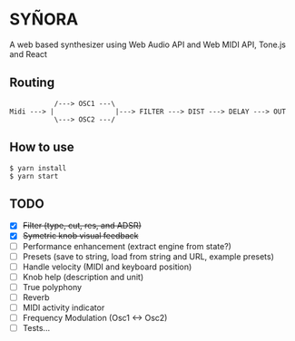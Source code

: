 # SYÑORA

A web based synthesizer using Web Audio API and Web MIDI API, Tone.js and React

## Routing

```
           /---> OSC1 ---\
Midi ---> |               |---> FILTER ---> DIST ---> DELAY ---> OUT
           \---> OSC2 ---/
```

## How to use

```shell
$ yarn install
$ yarn start
```

## TODO

 - [x] ~~Filter (type, cut, res, and ADSR)~~
 - [x] ~~Symetric knob visual feedback~~
 - [ ] Performance enhancement (extract engine from state?)
 - [ ] Presets (save to string, load from string and URL, example presets)
 - [ ] Handle velocity (MIDI and keyboard position)
 - [ ] Knob help (description and unit)
 - [ ] True polyphony
 - [ ] Reverb
 - [ ] MIDI activity indicator
 - [ ] Frequency Modulation (Osc1 <-> Osc2)
 - [ ] Tests...

